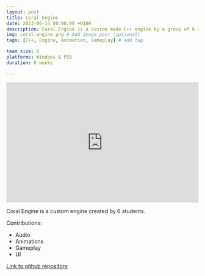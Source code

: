 ```yaml
---
layout: post
title: Coral Engine
date: 2023-06-14 00:00:00 +0100
description: Coral Engine is a custom made C++ engine by a group of 6 students. # Add post description (optional)
img: coral-engine.png # Add image post (optional)
tags: [C++, Engine, Animation, Gameplay] # add tag

team_size: 6
platforms: Windows & PS5
duration: 8 weeks

---
```


<div class="post-video-container" style="display:flex; flex-direction: row; justify-content: center; align-items: center">
  <iframe width="560" height="315" src="https://www.youtube.com/embed/Z4UFHaJ_ulQ?si=1LSgzoy8_2Ge7DN0" title="YouTube video player" frameborder="0" allow="accelerometer; autoplay; clipboard-write; encrypted-media; gyroscope; picture-in-picture; web-share" referrerpolicy="strict-origin-when-cross-origin" allowfullscreen></iframe>
</div>

Coral Engine is a custom engine created by 6 students. 

Contributions:
- Audio
- Animations
- Gameplay
- UI 

[Link to github repository](https://github.com/GuusKemperman/CoralEngine)


